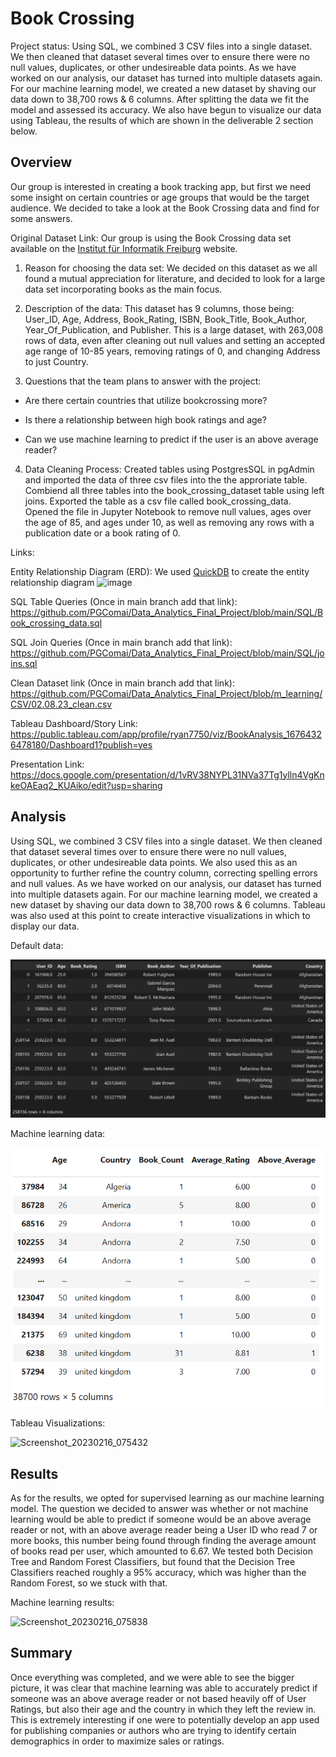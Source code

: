 # Book Crossing

Project status: Using SQL, we combined 3 CSV files into a single dataset. We then cleaned that dataset several times over to ensure there were no null values, duplicates, or other undesireable data points. As we have worked on our analysis, our dataset has turned into multiple datasets again. For our machine learning model, we created a new dataset by shaving our data down to 38,700 rows & 6 columns. After splitting the data we fit the model and assessed its accuracy. We also have begun to visualize our data using Tableau, the results of which are shown in the deliverable 2 section below.

## Overview

Our group is interested in creating a book tracking app, but first we need some insight on certain countries or age groups that would be the target audience. We decided to take a look at the Book Crossing data and find for some answers.

Original Dataset Link: Our group is using the Book Crossing data set available on the [Institut für Informatik Freiburg](http://www2.informatik.uni-freiburg.de/~cziegler/BX/) website.  
    
1. Reason for choosing the data set: We decided on this dataset as we all found a mutual appreciation for literature, and decided to look for a large       data set incorporating books as the main focus.
2. Description of the data: This dataset has 9 columns, those being: User_ID, Age, Address, Book_Rating, ISBN, Book_Title, Book_Author,     Year_Of_Publication, and Publisher. This is a large dataset, with 263,008 rows of data, even after cleaning out null values and setting an accepted age range of 10-85 years, removing ratings of 0, and changing Address to just Country.

3. Questions that the team plans to answer with the project: 

- Are there certain countries that utilize bookcrossing more?

- Is there a relationship between high book ratings and age?

- Can we use machine learning to predict if the user is an above average reader?

4. Data Cleaning Process: 
Created tables using PostgresSQL in pgAdmin and imported the data of three csv files into the the approriate table. Combiend all three tables into the book_crossing_dataset table using left joins. Exported the table as a csv file called book_crossing_data. Opened the file in Jupyter Notebook to remove null values, ages over the age of 85, and ages under 10, as well as removing any rows with a publication date or a book rating of 0.

Links:

Entity Relationship Diagram (ERD):
We used [QuickDB](https://app.quickdatabasediagrams.com/#/) to create the entity relationship diagram
![image](https://user-images.githubusercontent.com/29783071/217999397-93cef473-1dcb-4e74-ab40-4d0a90aacbcc.png)

SQL Table Queries (Once in main branch add that link): https://github.com/PGComai/Data_Analytics_Final_Project/blob/main/SQL/Book_crossing_data.sql

SQL Join Queries (Once in main branch add that link): https://github.com/PGComai/Data_Analytics_Final_Project/blob/main/SQL/joins.sql

Clean Dataset link (Once in main branch add that link): https://github.com/PGComai/Data_Analytics_Final_Project/blob/m_learning/CSV/02.08.23_clean.csv

Tableau Dashboard/Story Link: https://public.tableau.com/app/profile/ryan7750/viz/BookAnalysis_16764326478180/Dashboard1?publish=yes

Presentation Link: https://docs.google.com/presentation/d/1vRV38NYPL31NVa37Tg1ylln4VgKnkeOAEaq2_KUAiko/edit?usp=sharing 

## Analysis

Using SQL, we combined 3 CSV files into a single dataset. We then cleaned that dataset several times over to ensure there were no null values, duplicates, or other undesireable data points. We also used this as an opportunity to further refine the country column, correcting spelling errors and null values. As we have worked on our analysis, our dataset has turned into multiple datasets again. For our machine learning model, we created a new dataset by shaving our data down to 38,700 rows & 6 columns. Tableau was also used at this point to create interactive visualizations in which to display our data.

Default data:

![image](Images/all_data.png)

Machine learning data:

![image](Images/sml_data.png)

Tableau Visualizations:

<img width="915" alt="Screenshot_20230216_075432" src="https://user-images.githubusercontent.com/29783071/219545797-f12aeb91-f5c6-4fdb-903c-bf44efe719b6.png">

## Results

As for the results, we opted for supervised learning as our machine learning model. The question we decided to answer was whether or not machine learning would be able to predict if someone would be an above average reader or not, with an above average reader being a User ID who read 7 or more books, this number being found through finding the average amount of books read per user, which amounted to 6.67. We tested both Decision Tree and Random Forest Classifiers, but found that the Decision Tree Classifiers reached roughly a 95% accuracy, which was higher than the Random Forest, so we stuck with that.

Machine learning results:

<img width="319" alt="Screenshot_20230216_075838" src="https://user-images.githubusercontent.com/29783071/219546035-b998dec6-b784-4ea2-875a-0484c23f3b53.png">

## Summary

Once everything was completed, and we were able to see the bigger picture, it was clear that machine learning was able to accurately predict if someone was an above average reader or not based heavily off of User Ratings, but also their age and the country in which they left the review in. This is extremely interesting if one were to potentially develop an app used for publishing companies or authors who are trying to identify certain demographics in order to maximize sales or ratings. 

